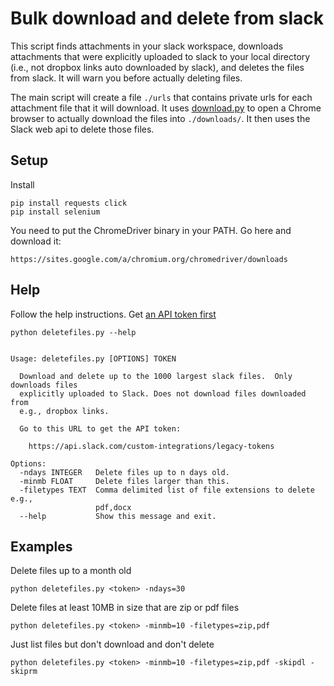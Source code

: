 # Bulk download and delete from slack

This script finds attachments in your slack workspace, downloads attachments that were explicitly uploaded to slack to your local directory (i.e., not dropbox links auto downloaded by slack), and deletes the files from slack.
It will warn you before actually deleting files.

The main script will create a file `./urls` that contains private urls for each attachment file that it will download.  It uses [download.py](./download.py) to open a Chrome browser to actually download the files into `./downloads/`.  It then uses the Slack web api to delete those files.

## Setup

Install

    pip install requests click
    pip install selenium

You need to put the ChromeDriver binary in your PATH.  Go here and download it:

    https://sites.google.com/a/chromium.org/chromedriver/downloads 

## Help

Follow the help instructions.  Get [an API token first](https://api.slack.com/custom-integrations/legacy-tokens)

    python deletefiles.py --help


	Usage: deletefiles.py [OPTIONS] TOKEN

	  Download and delete up to the 1000 largest slack files.  Only downloads files
	  explicitly uploaded to Slack. Does not download files downloaded from
	  e.g., dropbox links.

	  Go to this URL to get the API token:

		https://api.slack.com/custom-integrations/legacy-tokens

	Options:
	  -ndays INTEGER   Delete files up to n days old.
	  -minmb FLOAT     Delete files larger than this.
	  -filetypes TEXT  Comma delimited list of file extensions to delete e.g.,
					   pdf,docx
	  --help           Show this message and exit.


## Examples

Delete files up to a month old

    python deletefiles.py <token> -ndays=30

Delete files at least 10MB in size that are zip or pdf files

    python deletefiles.py <token> -minmb=10 -filetypes=zip,pdf

Just list files but don't download and don't delete

    python deletefiles.py <token> -minmb=10 -filetypes=zip,pdf -skipdl -skiprm

